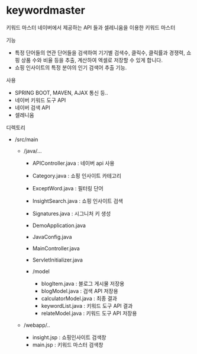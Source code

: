 # keywordmaster

키워드 마스터
네이버에서 제공하는 API 들과 셀레니움을 이용한 키워드 마스터

기능
- 특정 단어들의 연관 단어들을 검색하여 기기별 검색수, 클릭수, 클릭률과 경쟁력, 쇼핑 상품 수와 비율 등을 추출, 계산하여 엑셀로 저장할 수 있게 합니다.
- 쇼핑 인사이트의 특정 분야의 인기 검색어 추출 기능.

사용
- SPRING BOOT, MAVEN, AJAX 통신 등..
- 네이버 키워드 도구 API
- 네이버 검색 API
- 셀레니움

디렉토리
- /src/main
  - /java/...
    - APIController.java : 네이버 api 사용
    - Category.java : 쇼핑 인사이트 카테고리
    - ExceptWord.java : 필터링 단어
    - InsightSearch.java : 쇼핑 인사이트 검색
    - Signatures.java : 시그니처 키 생성
    - DemoApplication.java 
    - JavaConfig.java 
    - MainController.java
    - ServletInitializer.java

    - /model
      - blogItem.java : 블로그 게시물 저장용
      - blogModel.java : 검색 API 저장용
      - calculatorModel.java : 최종 결과
      - keywordList.java : 키워드 도구 API 결과
      - relateModel.java : 키워드 도구 API 저장용
      
  - /webapp/..
    - insight.jsp : 쇼핑인사이트 검색창
    - main.jsp : 키워드 마스터 검색창
